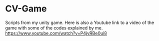 # CV-Game
Scripts from my unity game.
Here is also a Youtube link to a video of the game with some of the codes explained by me.
https://www.youtube.com/watch?v=P4jvRBe0ui8
